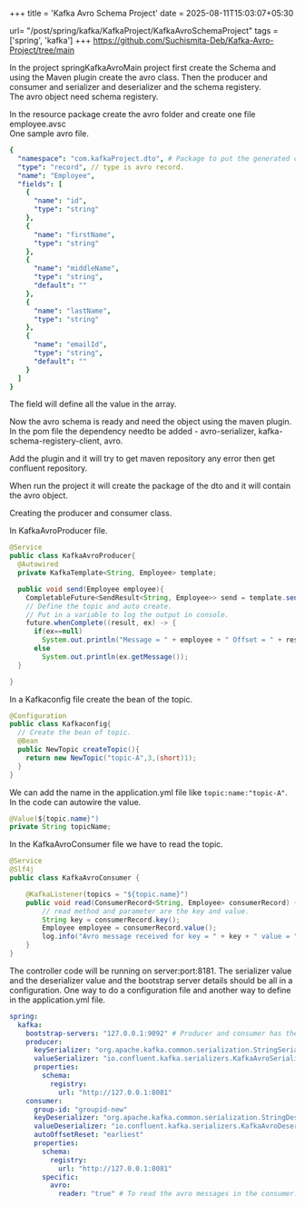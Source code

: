 +++
title = 'Kafka Avro Schema Project'
date = 2025-08-11T15:03:07+05:30

url= "/post/spring/kafka/KafkaProject/KafkaAvroSchemaProject"
tags = ['spring', 'kafka']
+++
https://github.com/Suchismita-Deb/Kafka-Avro-Project/tree/main


In the project springKafkaAvroMain project first create the Schema and using the Maven plugin create the avro class. Then the producer and consumer and serializer and deserializer and the schema registery.  
The avro object need schema registery.

In the resource package create the avro folder and create one file employee.avsc  
One sample avro file.

```yml
{
  "namespace": "com.kafkaProject.dto", # Package to put the generated class.
  "type": "record", // type is avro record.
  "name": "Employee",
  "fields": [
    {
      "name": "id",
      "type": "string"
    },
    {
      "name": "firstName",
      "type": "string"
    },
    {
      "name": "middleName",
      "type": "string",
      "default": ""
    },
    {
      "name": "lastName",
      "type": "string"
    },
    {
      "name": "emailId",
      "type": "string",
      "default": ""
    }
  ]
}
```
The field will define all the value in the array. 

Now the avro schema is ready and need the object using the maven plugin.  
In the pom file the dependency needto be added - avro-serializer, kafka-schema-registery-client, avro.

Add the plugin and it will try to get maven repository any error then get confluent repository.

When run the project it will create the package of the dto and it will contain the avro object.

Creating the producer and consumer class.

In KafkaAvroProducer file.

```java
@Service
public class KafkaAvroProducer{
  @Autowired
  private KafkaTemplate<String, Employee> template;

  public void send(Employee employee){
    CompletableFuture<SendResult<String, Employee>> send = template.send("topic-A", employee);
    // Define the topic and auto create.
    // Put in a variable to log the output in console.
    future.whenComplete((result, ex) -> {
      if(ex==null)
        System.out.println("Message = " + employee + " Offset = " + result.getRecordMetadata().offset());
      else
        System.out.println(ex.getMessage());
  }

}
```
In a Kafkaconfig file create the bean of the topic.

```java
@Configuration
public class Kafkaconfig{
  // Create the bean of topic.
  @Bean
  public NewTopic createTopic(){
    return new NewTopic("topic-A",3,(short)1); 
  }
}

```

We can add the name in the application.yml file like `topic:name:"topic-A"`. In the code can autowire the value.
```java
@Value(${topic.name}")
private String topicName;
```
In the KafkaAvroConsumer file we have to read the topic.
```java
@Service
@Slf4j
public class KafkaAvroConsumer {

    @KafkaListener(topics = "${topic.name}")
    public void read(ConsumerRecord<String, Employee> consumerRecord) {
        // read method and parameter are the key and value.
        String key = consumerRecord.key();
        Employee employee = consumerRecord.value();
        log.info("Avro message received for key = " + key + " value = " + employee.toString());
    }
}
```
The controller code will be running on server:port:8181.
The serializer value and the deserializer value and the bootstrap server details should be all in a configuration. One way to do a configuration file and another way to define in the application.yml file.
```yml
spring:
  kafka:
    bootstrap-servers: "127.0.0.1:9092" # Producer and consumer has the same bootstrap server and it is placed in kafka.
    producer:
      keySerializer: "org.apache.kafka.common.serialization.StringSerializer"
      valueSerializer: "io.confluent.kafka.serializers.KafkaAvroSerializer" # Value serializer is the avro kafka serializer.
      properties:
        schema:
          registry:
            url: "http://127.0.0.1:8081"
    consumer:
      group-id: "groupid-new"
      keyDeserializer: "org.apache.kafka.common.serialization.StringDeserializer"
      valueDeserializer: "io.confluent.kafka.serializers.KafkaAvroDeserializer"
      autoOffsetReset: "earliest"
      properties:
        schema:
          registry:
            url: "http://127.0.0.1:8081"
        specific:
          avro:
            reader: "true" # To read the avro messages in the consumer.
```